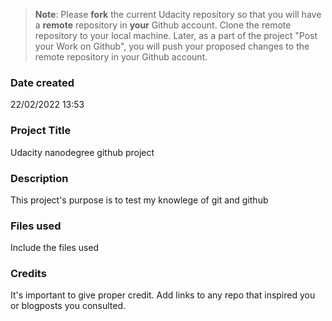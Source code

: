 >**Note**: Please **fork** the current Udacity repository so that you will have a **remote** repository in **your** Github account. Clone the remote repository to your local machine. Later, as a part of the project "Post your Work on Github", you will push your proposed changes to the remote repository in your Github account.

### Date created
22/02/2022 13:53

### Project Title
Udacity nanodegree github project

### Description
This project's purpose is to test my knowlege of git and github

### Files used
Include the files used

### Credits
It's important to give proper credit. Add links to any repo that inspired you or blogposts you consulted.

